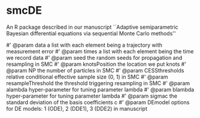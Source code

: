 # smcDE
An R package described in our manuscript ``Adaptive semiparametric Bayesian differential equations via sequential Monte Carlo methods''

#' @param data a list with each element being a trajectory with measurement error
#' @param times a list with each element being the time we record data
#' @param seed the random seeds for propagation and resampling in SMC
#' @param knotsPosition the location we put knots
#' @param NP the number of particles in SMC
#' @param CESSthresholds relative conditional effective sample size (0, 1) in SMC
#' @param resampleThreshold the threshold triggering resampling in SMC
#' @param alambda hyper-parameter for tuning parameter lambda
#' @param blambda hyper-parameter for tuning parameter lambda
#' @param sigmac the standard deviation of the basis coefficients c
#' @param DEmodel options for DE models: 1 (ODE), 2 (DDE1), 3 (DDE2) in manuscript